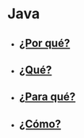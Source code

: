 # Java

- ## [¿Por qué?](c1why/README.md)
- ## [¿Qué?](c2what/README.md)
- ## [¿Para qué?](c3forWhat/README.md)
- ## [¿Cómo?](c4how/README.md)
